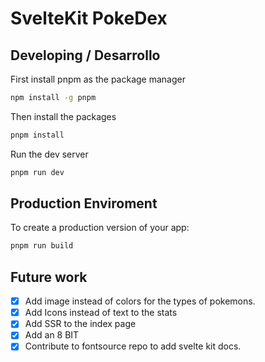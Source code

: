 # SvelteKit PokeDex

## Developing / Desarrollo

First install pnpm as the package manager

```bash
npm install -g pnpm
```

Then install the packages

```bash
pnpm install 
```

Run the dev server

```bash
pnpm run dev 
```

## Production Enviroment 

To create a production version of your app:

```bash
pnpm run build

```

## Future work 

- [x] Add image instead of colors for the types of pokemons.
- [x] Add Icons instead of text to the stats
- [x] Add SSR to the index page 
- [x] Add an 8 BIT
- [x] Contribute to fontsource repo to add svelte kit docs.
